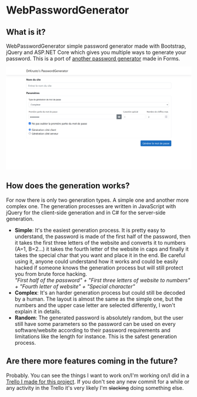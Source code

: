 # WebPasswordGenerator

## What is it?
 WebPasswordGenerator simple password generator made with Bootstrap, jQuery and ASP.NET Core which gives you multiple ways to generate your password. This is a port of [another password generator](https://github.com/DrKrusto/PasswordGenerator) made in Forms.

![Website](IMG/Website.PNG)

## How does the generation works?
 For now there is only two generation types. A simple one and another more complex one. The generation processes are written in JavaScript with jQuery for the client-side generation and in C# for the server-side generation.

* **Simple**: It's the easiest generation process. It is pretty easy to understand, the password is made of the first half of the password, then it takes the first three letters of the website and converts it to numbers (A=1, B=2...) it takes the fourth letter of the website in caps and finally it takes the special char that you want and place it in the end. Be careful using it, anyone could understand how it works and could be easily hacked if someone knows the generation process but will still protect you from brute force hacking. <br> *"First half of the password" + "First three letters of website to numbers" + "Fourth letter of website" + "Special character"*
* **Complex**: It's an harder generation process but could still be decoded by a human. The layout is almost the same as the simple one, but the numbers and the upper case letter are selected differently, I won't explain it in details.
* **Random**: The generated password is absolutely random, but the user still have some parameters so the password can be used on every software/website according to their password requirements and limitations like the length for instance. This is the safest generation process.

## Are there more features coming in the future?
Probably. You can see the things I want to work on/I'm working on/I did in a [Trello I made for this project](https://trello.com/b/DKhO4uYR/webpasswordgenerator). If you don't see any new commit for a while or any activity in the Trello it's very likely I'm <del>slacking</del> doing something else.
